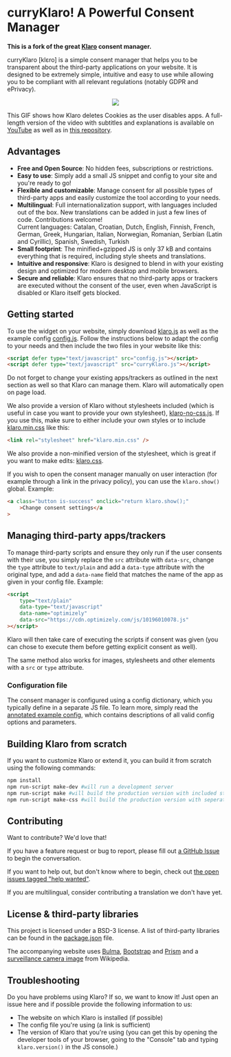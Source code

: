 # curryKlaro! A Powerful Consent Manager

**This is a fork of the great [Klaro](https://klaro.kiprotect.com/) consent manager.**

curryKlaro [klɛro] is a simple consent manager that helps you to be transparent about the third-party applications on your website. It is designed to be extremely simple, intuitive and easy to use while allowing you to be compliant with all relevant regulations (notably GDPR and ePrivacy).

<p align="center"><img src="dist/assets/demo.gif" /></p>

This GIF shows how Klaro deletes Cookies as the user disables apps. A full-length version of the video with subtitles and explanations is available on [YouTube](https://youtu.be/Bve7bh0gZig) as well as in [this repository](dist/assets/demo.mp4).

## Advantages

-   **Free and Open Source**: No hidden fees, subscriptions or restrictions.
-   **Easy to use**: Simply add a small JS snippet and config to your site and
    you're ready to go!
-   **Flexible and customizable**: Manage consent for all possible types of
    third-party apps and easily customize the tool according to your needs.
-   **Multilingual**: Full internationalization support, with languages included out of the box. New translations can be added in just a few lines of code. Contributions welcome!\
    Current languages: Catalan, Croatian, Dutch, English, Finnish, French, German, Greek, Hungarian, Italian, Norwegian, Romanian, Serbian (Latin and Cyrillic), Spanish, Swedish, Turkish
-   **Small footprint**: The minified+gzipped JS is only 37 kB and contains
    everything that is required, including style sheets and translations.
-   **Intuitive and responsive**: Klaro is designed to blend in with
    your existing design and optimized for modern desktop and mobile browsers.
-   **Secure and reliable**: Klaro ensures that no third-party apps or
    trackers are executed without the consent of the user, even when
    JavaScript is disabled or Klaro itself gets blocked.

## Getting started

To use the widget on your website, simply download [klaro.js](https://klaro.kiprotect.com/klaro.js) as well as the example config [config.js](https://klaro.kiprotect.com/config.js). Follow the instructions below to adapt the config to your needs and then include the two files in your website like this:

```html
<script defer type="text/javascript" src="config.js"></script>
<script defer type="text/javascript" src="curryKlaro.js"></script>
```

Do not forget to change your existing apps/trackers as outlined in the next section as well so that Klaro can manage them. Klaro will automatically open on page load.

We also provide a version of Klaro without stylesheets included (which is useful
in case you want to provide your own stylesheet), [klaro-no-css.js](https://klaro.kiprotect.com/klaro-no-css.js). If you use this, make sure to either include
your own styles or to include [klaro.min.css](https://klaro.kiprotect.com/klaro.min.css) like this:

```html
<link rel="stylesheet" href="klaro.min.css" />
```

We also provide a non-minified version of the stylesheet, which is great if you
want to make edits: [klaro.css](https://klaro.kiprotect.com/klaro.css).

If you wish to open the consent manager manually on user interaction (for example through a link in the privacy policy), you can use the `klaro.show()` global. Example:

```html
<a class="button is-success" onclick="return klaro.show();"
    >Change consent settings</a
>
```

## Managing third-party apps/trackers

To manage third-party scripts and ensure they only run if the user consents with their use, you simply replace the `src` attribute with `data-src`, change the `type` attribute to `text/plain` and add a `data-type` attribute with the original type, and add a `data-name` field that matches the name of the app as given in your config file. Example:

```html
<script
    type="text/plain"
    data-type="text/javascript"
    data-name="optimizely"
    data-src="https://cdn.optimizely.com/js/10196010078.js"
></script>
```

Klaro will then take care of executing the scripts if consent was given (you can chose to execute them before getting explicit consent as well).

The same method also works for images, stylesheets and other elements with a `src` or `type` attribute.

### Configuration file

The consent manager is configured using a config dictionary, which you typically define in a separate JS file. To learn more, simply read the [annotated example config](dist/config.js), which contains descriptions of all valid config options and parameters.

## Building Klaro from scratch

If you want to customize Klaro or extend it, you can build it from scratch using the following commands:

```sh
npm install
npm run-script make-dev #will run a development server
npm run-script make #will build the production version with included styling
npm run-script make-css #will build the production version with seperated css
```

## Contributing

Want to contribute? We'd love that!

If you have a feature request or bug to report, please fill out [a GitHub Issue](https://github.com/KIProtect/klaro/issues) to begin the conversation.

If you want to help out, but don't know where to begin, check out [the open issues tagged "help wanted"](https://github.com/KIProtect/klaro/labels/help%20wanted).

If you are multilingual, consider contributing a translation we don't have yet.

## License & third-party libraries

This project is licensed under a BSD-3 license. A list of third-party libraries can be found in the [package.json](package.json) file.

The accompanying website uses [Bulma](https://bulma.io), [Bootstrap](https://getbootstrap.com) and [Prism](http://prismjs.com/) and a [surveillance camera image](https://upload.wikimedia.org/wikipedia/commons/5/56/Surveillance-camera.png) from Wikipedia.

## Troubleshooting

Do you have problems using Klaro? If so, we want to know it! Just open an issue here and if possible provide the following information to us:

-   The website on which Klaro is installed (if possible)
-   The config file you're using (a link is sufficient)
-   The version of Klaro that you're using (you can get this by opening the developer tools of your browser, going to the "Console" tab and typing `klaro.version()` in the JS console.)
